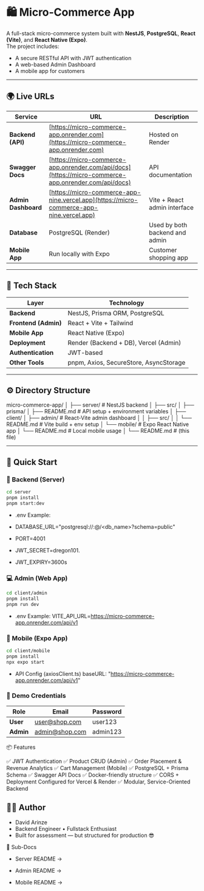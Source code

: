 # 🛍️ Micro-Commerce App

A full-stack micro-commerce system built with **NestJS**, **PostgreSQL**, **React (Vite)**, and **React Native (Expo)**.  
The project includes:
- A secure RESTful API with JWT authentication  
- A web-based Admin Dashboard  
- A mobile app for customers  

---

## 🌍 Live URLs

| Service | URL | Description |
|----------|-----|-------------|
| **Backend (API)** | [https://micro-commerce-app.onrender.com](https://micro-commerce-app.onrender.com) | Hosted on Render |
| **Swagger Docs** | [https://micro-commerce-app.onrender.com/api/docs](https://micro-commerce-app.onrender.com/api/docs) | API documentation |
| **Admin Dashboard** | [https://micro-commerce-app-nine.vercel.app](https://micro-commerce-app-nine.vercel.app) | Vite + React admin interface |
| **Database** | PostgreSQL (Render) | Used by both backend and admin |
| **Mobile App** | Run locally with Expo | Customer shopping app |

---

## 🧠 Tech Stack

| Layer | Technology |
|--------|-------------|
| **Backend** | NestJS, Prisma ORM, PostgreSQL |
| **Frontend (Admin)** | React + Vite +  Tailwind|
| **Mobile App** | React Native (Expo) |
| **Deployment** | Render (Backend + DB), Vercel (Admin) |
| **Authentication** | JWT-based |
| **Other Tools** | pnpm, Axios, SecureStore, AsyncStorage |

---

## ⚙️ Directory Structure

micro-commerce-app/
│
├── server/ # NestJS backend
│ ├── src/
│ ├── prisma/
│ ├── README.md # API setup + environment variables
│
├── client/
│ ├── admin/ # React-Vite admin dashboard
│ │ ├── src/
│ │ └── README.md # Vite build + env setup
│ └── mobile/ # Expo React Native app
│ └── README.md # Local mobile usage
│
└── README.md # (this file)


---

## 🚀 Quick Start

### 🧱 Backend (Server)
```bash
cd server
pnpm install
pnpm start:dev
```

- .env Example:

- DATABASE_URL="postgresql://<user>:<password>@<host>/<db_name>?schema=public"
- PORT=4001
- JWT_SECRET=dregon101.
- JWT_EXPIRY=3600s

### 💻 Admin (Web App)
```bash
cd client/admin
pnpm install
pnpm run dev
```

- .env Example:
VITE_API_URL=https://micro-commerce-app.onrender.com/api/v1

### 📱 Mobile (Expo App)
```bash
cd client/mobile
pnpm install
npx expo start
```

- API Config (axiosClient.ts)
baseURL: "https://micro-commerce-app.onrender.com/api/v1"


### 🔐 Demo Credentials
| Role      | Email          | Password
|-----------|----------------|--------------------|
| **User**  | user@shop.com  | user123
| **Admin** | admin@shop.com | admin123
	

📦 Features

✅ JWT Authentication
✅ Product CRUD (Admin)
✅ Order Placement & Revenue Analytics
✅ Cart Management (Mobile)
✅ PostgreSQL + Prisma Schema
✅ Swagger API Docs
✅ Docker-friendly structure
✅ CORS + Deployment Configured for Vercel & Render
✅ Modular, Service-Oriented Backend

## 👨‍💻 Author

- David Arinze
- Backend Engineer • Fullstack Enthusiast
- Built for assessment — but structured for production 😎


🧭 Sub-Docs

- Server README →

- Admin README →

- Mobile README →